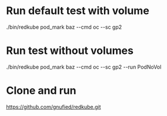 # Run default test with volume
./bin/redkube pod_mark baz --cmd oc --sc gp2

# Run test without volumes
./bin/redkube pod_mark baz --cmd oc --sc gp2 --run PodNoVol


# Clone and run

https://github.com/gnufied/redkube.git

